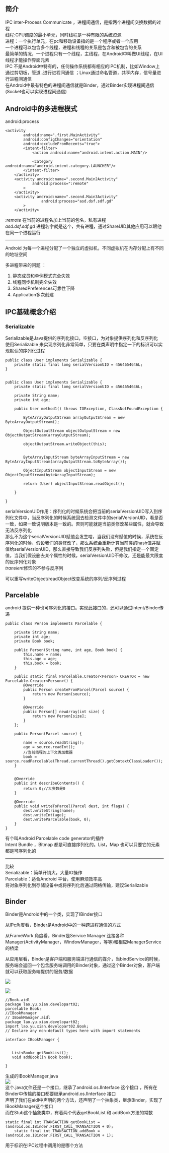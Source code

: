## 简介 ##
IPC inter-Process Communicate ，进程间通信，是指两个进程间交换数据的过程   
线程:CPU调度的最小单元，同时线程是一种有限的系统资源     
进程：一个执行单元，在pc和移动设备指的是一个程序或者一个应用     
一个进程可以包含多个线程，进程和线程的关系是包含和被包含的关系    
最简单的情况，一个进程只有一个线程，主线程，在Android中叫做UI线程，在UI线程才能操作界面元素        
IPC 不是Android中特有的，任何操作系统都有相应的IPC机制，比如Window上通过剪切板，管道..进行进程间通信 ；Linux通过命名管道，共享内存，信号量进行进程间通信    
在Android中最有特色的进程间通信就是Binder，通过Binder实现进程间通信(Socket也可以实现进程间通信)      
   
## Android中的多进程模式 ##

android:process

	
	<activity
            android:name=".first.MainActivity"
            android:configChanges="orientation"
            android:excludeFromRecents="true">
            <intent-filter>
                <action android:name="android.intent.action.MAIN"/>

                <category android:name="android.intent.category.LAUNCHER"/>
            </intent-filter>
        </activity>
        <activity android:name=".second.Main2Activity"
                android:process=":remote"
            >
        </activity>
        <activity android:name=".second.Main3Activity"
                    android:process="asd.dsf.sdf.gd"
            >
        </activity>
*:remote* 在当前的进程名加上当前的包名，私有进程     
*asd.dsf.sdf.gd*  进程名字就是这个，共有进程，通过ShareUID其他应用可以跟他在同一个进程运行    

---------
Android 为每一个进程分配了一个独立的虚拟机，不同虚拟机在内存分配上有不同的地址空间      


多进程带来的问题 ： 

1. 静态成员和单例模式完全失效   
2. 线程同步机制完全失效    
3. SharedPreferences可靠性下降   
4. Application多次创建    

## IPC基础概念介绍 ##

### Serializable ###
Serializable是Java提供的序列化接口，空接口，为对象提供序列化和反序列化     
使用Serializable 来实现序列化非常简单，只要在类声明中指定一下的标识可以实现默认的序列化过程     

	
	public class User implements Serializable {
	    private static final long serialVersionUID = 4564654646L;    
	}


	public class User implements Serializable {
	    private static final long serialVersionUID = 4564654646L;
	
	    private String name;
	    private int age;
	
	    public User method1() throws IOException, ClassNotFoundException {
	
	        ByteArrayOutputStream arrayOutputStream = new ByteArrayOutputStream();
	
	        ObjectOutputStream objectOutputStream = new ObjectOutputStream(arrayOutputStream);
	
	        objectOutputStream.writeObject(this);
	
	
	        ByteArrayInputStream byteArrayInputStream = new ByteArrayInputStream(arrayOutputStream.toByteArray());
	
	        ObjectInputStream objectInputStream = new ObjectInputStream(byteArrayInputStream);
	
	        return (User) objectInputStream.readObject();
	
	    }
	
	}
serialVersionUID作用：序列化的时候系统会把当前的serialVersionUID写入到序列化文件中，当反序列化的时候系统回去检测文件中的serialVersionUID，看是否一致，如果一致说明版本是一致的。否则可能就是当前类修改某些属性，就会导致无法反序列化     
那么不为这个serialVersionUID赋值会发生啥，当我们没有赋值的时候，系统在反序列化的时候，假设我们的类修改了，那么系统会重新计算当前类的hash值并赋值给serialVersionUID，那么直接导致我们反序列失败，但是我们指定一个固定值，当我们假设删去某个属性的时候，serialVersionUID不修改，还是能最大限度的反序列化对象       
*transient*修饰的不参与反序列    

可以重写writeObject/readObject改变系统的序列/反序列过程    

## Parcelable ##
android 提供一种也可序列化的接口。实现此接口的，还可以通过Intent/Binder传递    

	

	public class Person implements Parcelable {
	
	    private String name;
	    private int age;
	    private Book book;
	
	    public Person(String name, int age, Book book) {
	        this.name = name;
	        this.age = age;
	        this.book = book;
	    }
	
	    public static final Parcelable.Creator<Person> CREATOR = new Parcelable.Creator<Person>() {
	        @Override
	        public Person createFromParcel(Parcel source) {
	            return new Person(source);
	        }
	
	        @Override
	        public Person[] newArray(int size) {
	            return new Person[size];
	        }
	    };
	
	    public Person(Parcel source) {
	
	        name = source.readString();
	        age = source.readInt();
	        //当前线程的上下文类加载器
	        book = source.readParcelable(Thread.currentThread().getContextClassLoader());
	    }
	
	
	    @Override
	    public int describeContents() {
	        return 0;//大多数是0
	    }
	
	    @Override
	    public void writeToParcel(Parcel dest, int flags) {
	        dest.writeString(name);
	        dest.writeInt(age);
	        dest.writeParcelable(book, 0);
	    }
	}

有个叫Android Parcelable code generator的插件   
Intent Bundle ，Bitmap 都是可直接序列化的。List，Map 也可以只要它的元素都是可序列化的      

-------
比较    
Serializable：简单开销大，大量IO操作    
Parcelable：适合Android 平台，使用麻烦效率高   
将对象序列化到存储设备中或将序列化后通过网络传输，建议Serializable    
    

## Binder ##

Binder是Android中的一个类，实现了IBinder接口     

从IPc角度看，Binder是Android中的一种跨进程通信的方式     

从FrameWork 角度看，Binder是Service Manager 连接各种Manager(ActivityManager，WindowManager，等等)和相应ManagerService的桥梁    

从应用层看，Binder是客户端和服务端进行通信的媒介，当bindService的时候，服务端会返回一个包含服务端调用的Binder对象，通过这个Binder对象，客户端就可以获取服务端提供的服务/数据      


![](http://i.imgur.com/jSfxiGB.png)      
   
![](http://i.imgur.com/DyZgG0F.png)     
	
	//Book.aidl
	package lao.yu.xian.developart02;
	parcelable Book;
	//IBookManager
	// IBookManager.aidl
	package lao.yu.xian.developart02;
	import lao.yu.xian.developart02.Book;
	// Declare any non-default types here with import statements
	
	interface IBookManager {
	
	
	   List<Book> getBookList();
	   void addBook(in Book book);
	
	}

生成的IBookManager.java     
![](http://i.imgur.com/B7v22Xq.png)    
这个.java文件还是一个接口，继承了android.os.IInterface 这个接口 ，所有在Binder中传输的接口都要继承android.os.IInterface 接口       
声明了我们在aidl中声明的两个方法，还声明了一个抽象类，继承Binder，实现了IBookManager这个接口    
而在Stub这个抽象类中，有着两个代表getBookList 和 addBook方法的常数    


	static final int TRANSACTION_getBookList = (android.os.IBinder.FIRST_CALL_TRANSACTION + 0);
        static final int TRANSACTION_addBook = (android.os.IBinder.FIRST_CALL_TRANSACTION + 1);   

用于标识在IPC过程中调用的是哪个方法        

	